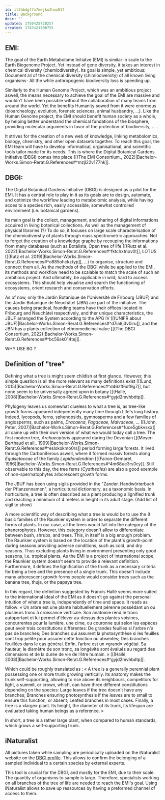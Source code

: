 ```yaml
---
id: it2hbdgf7o7mejku2hwo817
title: Background
desc: ''
updated: 1750425720257
created: 1743421306755
---
```

## EMI:

The goal of the Earth Metabolome Initiatve (EMI) is similar in scale to the Earth Biogenome Project. Yet instead of gene diversity, it takes an interest in chemical diversity (chemiodiversity). Its goal is simple, yet ambitious: Document all of the chemical diversity (chimiodiversity) of all known living organisms- All the while anthropogenic biodiversity loss is speeding up.

Similarly to the Human Genome Project, which was an ambitious project aswell, the means necessary to achieve the goal of the EMI are massive and wouldn't have been possible without the collaboration of many teams from around the world. Yet the benefits Humanity sowed from it were enormous (bioarcheology, evolution, forensic sciences, animal husbandry, ...).
Like the Human Genome project, the EMI should benefit  human society as a whole, by helping better understand the chemical fundations of the biosphere, providing molecular arguments in favor of the protection of biodiversity, ... .

It strives for the creation of a new web of knowledge, linking metabolomics, biology, chemistry, and other open datasets together.
To reach this goal, the EMI team will have to develop  informatical, organisational, and scientific tools tailor made for its needs.
This is where the Digital Botanical Gardens Initiative (DBGI) comes into place  [[(The EMI Consortium., 2022)|Bachelor-Works.Simon-Rerat.G.References#^mzjl22v177hk]].

## DBGI:

The Digital Botanical Gardens Initiative (DBGI) is designed as a pilot for the EMI. It has a central role to play in it as its goals are to design, automate, and optimize the workflow leading to metabolomic analysis, while having acces to a species rich, easily accessible, somewhat controlled environment (i.e. botanical gardens).

Its main goal is the collect, management, and sharing of digital informations acquired in living botanical collections. As well as the management of physical libraries (?)
 To do so, it focuses on large scale characterisation of the chemiodiverstiy of plants through mass spectrometric approaches.
Not to forget the creation of a knowledge graphe by recouping the informations from many databases (such as Botalista, Open tree of life [[(Rutz et al. 2022)|Bachelor-Works.Simon-Rerat.G.References#^fktchxtnov0t]], LOTUS [[(Rutz et al. 2019)|Bachelor-Works.Simon-Rerat.G.References#^o885ohckztyp]], ...) to organise, structure and connect them all.
As the methods of the DBGI while be applied to the EMI, its methods and workflow need to be scalable to match the scale of such an ambitious project. And ultimately, be applicable in wild, hard to access ecosystems.
This should help visualise and search the functioning of ecosystems, orient research and conservation efforts.


As of now, only the Jardin Botanique de l'Université de Fribourg (JBUF) and the Jardin Botanique de Neuchâtel (JBN) are part of the initiative. The causes being practical, founding teams have their offices located in Fribourg and Neuchâtel respectively, and ther unique characteristics, the JBUF arranged the System according to the APG IV [[(UNIFR about JBUF)|Bachelor-Works.Simon-Rerat.G.References#^d7ia8j3v0iru]], and the JBN has a plants collection of ethnomedicinal value [[(The DBGI Consortium, 2022)|Bachelor-Works.Simon-Rerat.G.References#^bc56ak014tej]].

WHY USE BG ?

## Definition of "tree"

Defining what a tree is might seem childish at first glance. However, this simple question is all the more relevant as many definitions exist [[(Lund, 2015)|Bachelor-Works.Simon-Rerat.G.References#^d46zf9idf9g7]], but none seem to be universally agreed upon in botany [[(Hallé, 2008)|Bachelor-Works.Simon-Rerat.G.References#^gyjd2mvhbdtp]].

Phylogeny leaves us somewhat clueless to what a tree is, as tree-like growth forms appeared indepentently many time through Life's long history. Indeed, lycopods, ferns, sphenopsids, gymnosperms and a few families of angiosperms, such as palms, _Dracaena_, _Fagaceae_, _Malvaceae_, ... [[(John, Peter, 2007)|Bachelor-Works.Simon-Rerat.G.References#^fuce5gbkvsxx]] all came up with their own version of what we would today call a tree. The first modern tree, _Archaeopteris_ appeared during the Devonian [[(Meyer-Berthaud et all,. 1999)|Bachelor-Works.Simon-Rerat.G.References#^eslokokmo0rs]] period forming large forests. It lived through the Carboniferous aswell, where it formed massiv forests along _Equisetaceae_ of the family _Lepidondendron_ [[(Fairon-Demaret, 1986)|Bachelor-Works.Simon-Rerat.G.References#^4m68ue3rs0cy]]. Still observable to this day, the tree ferns (_Cyatheales_) are also a good exemple of non-spermatophytes arborescent growth forms.

The JBUF has been using sigils provided in the "Zander. Handwörterbuch der Pflanzennamen", a horticultural dictionnary, as a taxonomic basis. In horticulture, a tree is often described as a plant producing a lignified trunk and reaching a minimum of 4 meters in height in its adult stage. 
(Add list of sigil to show)

A more scientific way of describing what a tree is would be to use the 8 basic families of the Raunkier system in order to separate the different forms of plants. In our case, all the trees would fall into the category of the phanerophytes. However, this category doesn't allow to differentiate between bush, shrubs, and trees. This, in itself is a big enough problem. The Raunkier system is based on the location of the plant's growth-point during seasons providing adverse conditions, such as cold, and dry seasons. Thus excluding plants living in environment presenting only good seasons, i.e. tropical plants.
As the EMI is a project of international scope, the Raunkier system doesn't seem to provide a relevant definition.
Furthermore, it defines the lignification of the trunk as a necessary criteria for being a tree and the presence of a single trunk. This doesn't include many arborescent growth forms people would consider trees such as the banana tree, thuja, or the papaya tree.


In this regard, the definition suggested by Francis Hallé seems more suited to the international ideal of the EMI as it doesn't go against the personal intuition of what a tree is, independently of time and space.
It reads as follow: 
« Un arbre est une plante habituellement pérenne possédant un ou plusieurs tronc à croissance verticale. Son anatomie rend le tronc autoportant et lui permet d'élever au-dessus des plantes voisines, concurrentes pour la lumière, une cime, ou couronne qui selon les espèces peut avoir trois constitutions différentes: 
    De grandes feuilles si l'arbre n'a pas de branches;
    Des branches qui assurent la photosynthèse si les feuilles sont trop petite pour assurer cette fonction ou absentes;
    Des branches feuillées dans le cas général.
Enfin, l’arbre est un «grand» végétal. Sa hauteur, le diamètre de son tronc, sa longévité sont évalués au regard des dimensions et de la durée de vie de l’être humain. » [[(Hallé, 2008)|Bachelor-Works.Simon-Rerat.G.References#^gyjd2mvhbdtp]].

Which could be roughly translated as :
« A tree is a generally perennial plant possessing one or more trunk growing vertically. Its anatomy makes the trunk self-supporting, allowing to rise above its neighbours, competitors for light, a summit, or crown, which, can have three different constitutions depending on the species:
        Large leaves if the tree doesn't have any branches;
        Branches ensuring photosynthesis if the leaves are to small to ensure this function, or absent;
        Leafed branches in most cases.
Finally, a tree is a «large» plant. Its height, the diameter of its trunk, its lifespan are evaluated taking human beings as a reference. » 

In short, a tree is a rather large plant, when compared to human standards, which  grows a self-supporting trunk.

## iNaturalist
All pictures taken while sampling are periodically uploaded on the iNaturalist website on the [DBGI profile](https://www.inaturalist.org/projects/digital-botanical-gardens-initiative). This allows to confirm the belonging of a sampled individual to a certain species by external experts. 

This tool is crucial for the DBGI, and mostly for the EMI, due to their scale. The quantity of organisms to sample is large. Therefore, specialists working on all branches of the tree of life are needed to reach the EMI's goal. Using iNaturalist allows to save up ressources by having a preformed channel of access to them.
